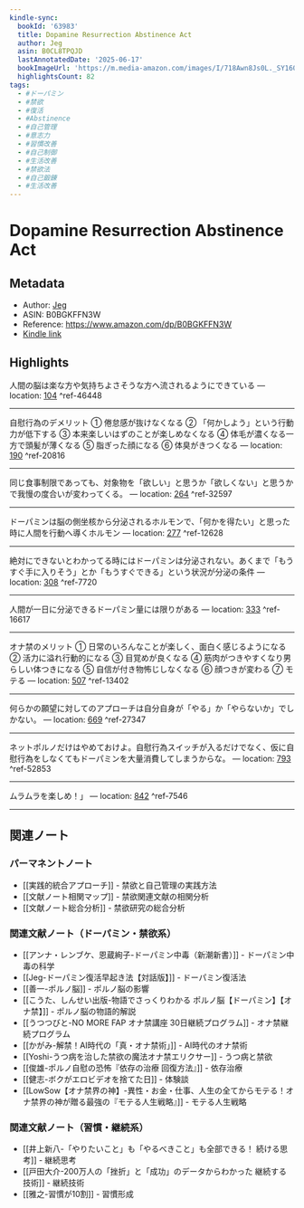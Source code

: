 ```yaml
---
kindle-sync:
  bookId: '63983'
  title: Dopamine Resurrection Abstinence Act
  author: Jeg
  asin: B0CL8TPQJD
  lastAnnotatedDate: '2025-06-17'
  bookImageUrl: 'https://m.media-amazon.com/images/I/718Awn8Js0L._SY160.jpg'
  highlightsCount: 82
tags:
  - #ドーパミン
  - #禁欲
  - #復活
  - #Abstinence
  - #自己管理
  - #意志力
  - #習慣改善
  - #自己制御
  - #生活改善
  - #禁欲法
  - #自己鍛錬
  - #生活改善
---
```

# Dopamine Resurrection Abstinence Act
## Metadata
* Author: [Jeg](https://www.amazon.comundefined)
* ASIN: B0BGKFFN3W
* Reference: https://www.amazon.com/dp/B0BGKFFN3W
* [Kindle link](kindle://book?action=open&asin=B0BGKFFN3W)

## Highlights
人間の脳は楽な方や気持ちよさそうな方へ流されるようにできている — location: [104](kindle://book?action=open&asin=B0BGKFFN3W&location=104) ^ref-46448

---
自慰行為のデメリット ① 倦怠感が抜けなくなる ② 「何かしよう」という行動力が低下する ③ 本来楽しいはずのことが楽しめなくなる ④ 体毛が濃くなる一方で頭髪が薄くなる ⑤ 脂ぎった顔になる ⑥ 体臭がきつくなる — location: [190](kindle://book?action=open&asin=B0BGKFFN3W&location=190) ^ref-20816

---
同じ食事制限であっても、対象物を「欲しい」と思うか「欲しくない」と思うかで我慢の度合いが変わってくる。 — location: [264](kindle://book?action=open&asin=B0BGKFFN3W&location=264) ^ref-32597

---
ドーパミンは脳の側坐核から分泌されるホルモンで、「何かを得たい」と思った時に人間を行動へ導くホルモン — location: [277](kindle://book?action=open&asin=B0BGKFFN3W&location=277) ^ref-12628

---
絶対にできないとわかってる時にはドーパミンは分泌されない。あくまで「もうすぐ手に入りそう」とか「もうすぐできる」という状況が分泌の条件 — location: [308](kindle://book?action=open&asin=B0BGKFFN3W&location=308) ^ref-7720

---
人間が一日に分泌できるドーパミン量には限りがある — location: [333](kindle://book?action=open&asin=B0BGKFFN3W&location=333) ^ref-16617

---
オナ禁のメリット ① 日常のいろんなことが楽しく、面白く感じるようになる ② 活力に溢れ行動的になる ③ 目覚めが良くなる ④ 筋肉がつきやすくなり男らしい体つきになる ⑤ 自信が付き物怖じしなくなる ⑥ 顔つきが変わる ⑦ モテる — location: [507](kindle://book?action=open&asin=B0BGKFFN3W&location=507) ^ref-13402

---
何らかの願望に対してのアプローチは自分自身が「やる」か「やらないか」でしかない。 — location: [669](kindle://book?action=open&asin=B0BGKFFN3W&location=669) ^ref-27347

---
ネットポルノだけはやめておけよ。自慰行為スイッチが入るだけでなく、仮に自慰行為をしなくてもドーパミンを大量消費してしまうからな。 — location: [793](kindle://book?action=open&asin=B0BGKFFN3W&location=793) ^ref-52853

---
ムラムラを楽しめ！」 — location: [842](kindle://book?action=open&asin=B0BGKFFN3W&location=842) ^ref-7546

---

## 関連ノート

### パーマネントノート
- [[実践的統合アプローチ]] - 禁欲と自己管理の実践方法
- [[文献ノート相関マップ]] - 禁欲関連文献の相関分析
- [[文献ノート総合分析]] - 禁欲研究の総合分析

### 関連文献ノート（ドーパミン・禁欲系）
- [[アンナ・レンブケ、恩蔵絢子-ドーパミン中毒（新潮新書）]] - ドーパミン中毒の科学
- [[Jeg-ドーパミン復活早起き法【対話版】]] - ドーパミン復活法
- [[善一-ポルノ脳]] - ポルノ脳の影響
- [[こうた、しんせい出版-物語でさっくりわかる ポルノ脳【ドーパミン】【オナ禁】]] - ポルノ脳の物語的解説
- [[うつつびと-NO MORE FAP オナ禁講座 30日継続プログラム]] - オナ禁継続プログラム
- [[かがみ-解禁！AI時代の「真・オナ禁術」]] - AI時代のオナ禁術
- [[Yoshi-うつ病を治した禁欲の魔法オナ禁エリクサー]] - うつ病と禁欲
- [[俊雄-ポルノ自慰の恐怖『依存の治療 回復方法』]] - 依存治療
- [[健志-ボクがエロビデオを捨てた日]] - 体験談
- [[LowSow【オナ禁界の神】-異性・お金・仕事、人生の全てからモテる！オナ禁界の神が贈る最強の『モテる人生戦略』]] - モテる人生戦略

### 関連文献ノート（習慣・継続系）
- [[井上新八-「やりたいこと」も「やるべきこと」も全部できる！ 続ける思考]] - 継続思考
- [[戸田大介-200万人の「挫折」と「成功」のデータからわかった 継続する技術]] - 継続技術
- [[雅之-習慣が10割]] - 習慣形成
